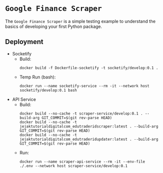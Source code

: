 # `Google Finance Scraper`

The `Google Finance Scraper` is a simple testing example to understand the basics of developing your first Python package. 

## Deployment

* Socketify
  * Build:
    ```shell
    docker build -f Dockerfile-socketify -t socketify/develop:0.1 .
    ```
  * Temp Run (bash):
    ```shell
    docker run --name socketify-service --rm -it --network host socketify/develop:0.1 bash
    ```
* API Service
  * Build:
    ```shell
    docker build --no-cache -t scraper-service/develop:0.1 . --build-arg GIT_COMMIT=$(git rev-parse HEAD)
    docker build --no-cache -t jejaktutorialdigitalcom_edutraderidscraper:latest . --build-arg GIT_COMMIT=$(git rev-parse HEAD)
    docker build --no-cache -t jejaktutorialdigitalcom_edutraderidupdater:latest . --build-arg GIT_COMMIT=$(git rev-parse HEAD)
    ```
  * Run:
    ```shell
    docker run --name scraper-api-service --rm -it --env-file ./.env --network host scraper-service/develop:0.1
    ```
